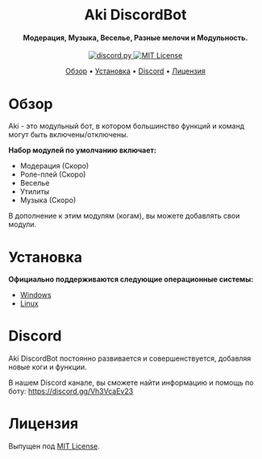 <h1 align = center> Aki DiscordBot </h1>

<h4 align="center">Модерация, Музыка, Веселье, Разные мелочи и Модульность.</h4>

<p align="center">

  <a href="https://github.com/Rapptz/discord.py/">
     <img src="https://img.shields.io/badge/discord-py-blue.svg" alt="discord.py">
  </a>
  <a href="https://opensource.org/licenses/MIT">
     <img src="https://img.shields.io/badge/License-MIT-yellow.svg" alt="MIT License">
  </a>
</p>

<p align="center">
  <a href="#Обзор">Обзор</a>
  •
  <a href="#Установка">Установка</a>
  •
  <a href="#discord">Discord</a>
  •
  <a href="#Лицензия">Лицензия</a>
</p>

# Обзор

Aki - это модульный бот, в котором большинство функций и команд могут быть включены/отключены.

**Набор модулей по умолчанию включает:**
 - Модерация (Скоро)
 - Роле-плей (Скоро)
 - Веселье
 - Утилиты
 - Музыка (Скоро)

В дополнение к этим модулям (когам), вы можете добавлять свои модули.

# Установка

**Официально поддерживаются следующие операционные системы:**
 - [Windows](https://vk.com/topic-201228277_48064899)
 - [Linux](https://vk.com/topic-201228277_48064899)
 # Discord

Aki DiscordBot постоянно развивается и совершенствуется, добавляя новые коги и функции.

В нашем Discord канале, вы сможете найти информацию и помощь по боту: https://discord.gg/Vh3VcaEv23

# Лицензия

Выпущен под [MIT License](https://opensource.org/licenses/MIT).
